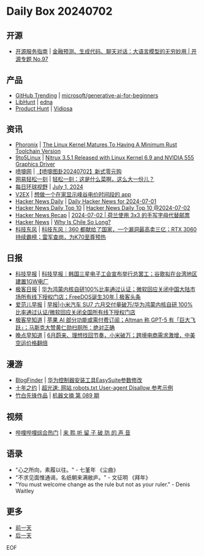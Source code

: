 # Daily Box 20240702

## 开源
- [开源服务指南](https://osguider.com/blog/) | [金融预测、生成代码、聊天对话：大语言模型的无穷妙用 | 开源专题 No.97](https://osguider.com/blog/post/topic/topic-97/)

## 产品
- [GitHub Trending](https://github.com/trending?since=daily) | [microsoft/generative-ai-for-beginners](https://github.com/microsoft/generative-ai-for-beginners)
- [LibHunt](https://www.libhunt.com/) | [edna](https://www.libhunt.com/r/edna)
- [Product Hunt](https://www.producthunt.com) | [Vidiosa](https://www.producthunt.com/posts/vidiosa)

## 资讯
- [Phoronix](https://www.phoronix.com/) | [The Linux Kernel Matures To Having A Minimum Rust Toolchain Version](https://www.phoronix.com/news/Linux-Patches-Multiple-Rust-Ver)
- [9to5Linux](https://9to5linux.com/) | [Nitrux 3.5.1 Released with Linux Kernel 6.9 and NVIDIA 555 Graphics Driver](https://9to5linux.com/nitrux-3-5-1-released-with-linux-kernel-6-9-and-nvidia-555-graphics-driver)
- [喷嚏网](http://www.dapenti.com/blog/blog.asp?subjectid=70&name=xilei) | [【喷嚏图卦20240702】新式零元购](http://www.dapenti.com/blog/more.asp?name=xilei&id=179607)
- [网易轻松一刻](https://m.163.com/touch/exclusive/sub/qsyk) | [轻松一刻：这是什么菜啊，这么大一份儿？](https://m.163.com/news/article/J641QM2M000181BR.html)
- [每日环球视野](https://idai.ly/) | [July 1, 2024](http://m.idai.ly/se/a193iG?1719763200)
- [V2EX](https://www.v2ex.com/) | [想做一个在家显示峰谷电价时间段的 app](https://www.v2ex.com/t/1054219)
- [Hacker News Daily](https://www.daemonology.net/hn-daily/) | [Daily Hacker News for 2024-07-01](https://www.daemonology.net/hn-daily/2024-07-01.html)
- [Hacker News Daily Top 10](https://github.com/headllines/hackernews-daily) | [Hacker News Daily Top 10 @2024-07-02](https://github.com/headllines/hackernews-daily/issues/1453)
- [Hacker News Recap](https://www.xiaoyuzhoufm.com/podcast/6456fdfc0a8e51c73e68d0cd) | [2024-07-02 | 荷兰使用 3x3 的手写字母代替邮票](https://www.xiaoyuzhoufm.com/episode/6683dc30cdd230b23bb690fe)
- [Hacker News](https://news.ycombinator.com/front) | [Why Is Chile So Long?](https://news.ycombinator.com/item?id=40856030)
- [科技东风](https://m.smzdm.com/tag/tn0400v/) | [科技东风｜360 都献给了国家，一个漏洞最高卖三亿；RTX 3060持续霸榜；雷军查岗，为K70至尊预热](https://post.m.smzdm.com/p/a4xvokol/)

## 日报
- [科技早报](https://www.jiemian.com/lists/459.html) | [科技早报｜韩国三星电子工会宣布举行总罢工；谷歌拟在台湾地区建置1GW电厂](https://www.jiemian.com/article/11355769.html)
- [极客日报](https://blog.csdn.net/csdngeeknews) | [华为鸿蒙内核自研100%比率通过认证；微软回应关闭中国大陆市场所有线下授权门店；FreeDOS诞生30年 | 极客头条](https://blog.csdn.net/weixin_39786569/article/details/140119812)
- [爱范儿早报](https://www.ifanr.com/category/ifanrnews) | [早报|小米汽车 SU7 六月交付量破万/华为鸿蒙内核自研 100% 比率通过认证/微软回应关闭全国所有线下授权门店](https://www.ifanr.com/1591066)
- [极客早知道](https://www.geekpark.net/column/74) | [苹果 AI 部分功能或需付费订阅；Altman 称 GPT-5 有「巨大飞跃」；马斯克大赞黄仁勋扫厕所：绝对正确](https://www.geekpark.net/news/337402)
- [晚点早知道](https://www.latepost.com/news/index?proma=3) | [6月蔚来、理想找回节奏，小米破万；跨境电商需求激增，中美空运价格翻倍](https://www.latepost.com/news/dj_detail?id=2362)

## 漫游
- [BlogFinder](https://bf.zzxworld.com/) | [华为控制器安装工具EasySuite参数修改](https://www.x8xx.cn/777.html?utm_source=blogfinder)
- [十年之约](https://www.foreverblog.cn/feeds.html) | [超光速: 网站 robots.txt User-agent Disallow 参考示例](https://www.ftls.xyz/posts/2024-07-02-robots-txt/)
- [竹白先锋作品](https://www.zhubai.wiki/) | [机器文摘 第 089 期](https://open.zhubai.wiki/a/l/t/z/pl/niupitools/2419723478514470912)

## 视频
- [哔哩哔哩综合热门](https://www.bilibili.com/v/popular/all/) | [来 聆 听 留 子 破 防 的 声 音](https://b23.tv/BV1n4421D7ar)

## 语录
- "心之所向，素履以往。" - 七堇年 《尘曲》
- "不求见面惟通谒，名纸朝来满敝庐。" - 文征明 《拜年》
- "You must welcome change as the rule but not as your ruler." - Denis Waitley

## 更多
- [前一天](daily-box-20240701.md)
- [后一天](daily-box-20240703.md)

EOF